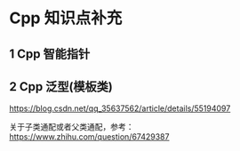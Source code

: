 # Cpp 知识点补充

## 1 Cpp 智能指针

## 2 Cpp 泛型(模板类)

https://blog.csdn.net/qq_35637562/article/details/55194097

关于子类通配或者父类通配，参考：https://www.zhihu.com/question/67429387